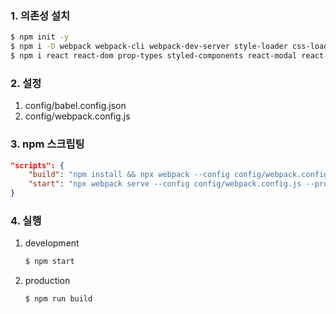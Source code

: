 ### 1. 의존성 설치
```bash
$ npm init -y
$ npm i -D webpack webpack-cli webpack-dev-server style-loader css-loader sass-loader node-sass babel-loader @babel/core @babel/cli @babel/preset-env @babel/preset-react case-sensitive-paths-webpack-plugin
$ npm i react react-dom prop-types styled-components react-modal react-addons-update react-router react-router-dom
```


### 2. 설정
1.  config/babel.config.json
2.  config/webpack.config.js



### 3. npm 스크립팅
```json
"scripts": {
    "build": "npm install && npx webpack --config config/webpack.config.js --progress --mode production",
    "start": "npx webpack serve --config config/webpack.config.js --progress --mode development"
}
```


### 4. 실행
1.  development
    ```bash
    $ npm start
    ```

2.  production
    ```bash
    $ npm run build
    ```